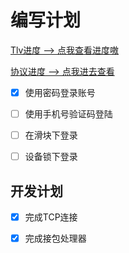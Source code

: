 # 编写计划

[Tlv进度 --> 点我查看进度嗷](https://github.com/zhangshikj/BlueSky/blob/main/plans/Tlv.md)

[协议进度 --> 点我进去查看](https://github.com/zhangshikj/BlueSky/blob/main/plans/protocol.md)

- [x] 使用密码登录账号

- [ ] 使用手机号验证码登陆

- [ ] 在滑块下登录

- [ ] 设备锁下登录

## 开发计划

- [x] 完成TCP连接

- [x] 完成接包处理器
